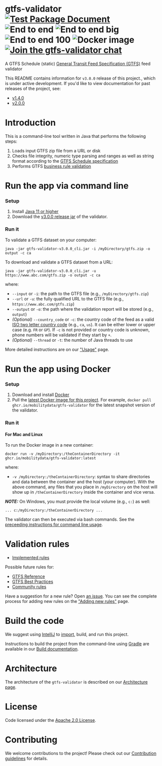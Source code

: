 # gtfs-validator [![Test Package Document](https://github.com/MobilityData/gtfs-validator/workflows/Test%20Package%20Document/badge.svg)](https://github.com/MobilityData/gtfs-validator/actions?query=workflow%3A%22Test+Package+Document%22) ![End to end](https://github.com/MobilityData/gtfs-validator/workflows/End%20to%20end/badge.svg) ![End to end big](https://github.com/MobilityData/gtfs-validator/workflows/End%20to%20end%20big/badge.svg) ![End to end 100](https://github.com/MobilityData/gtfs-validator/workflows/End%20to%20end%20100/badge.svg) ![Docker image](https://github.com/MobilityData/gtfs-validator/actions/workflows/docker.yml/badge.svg) [![Join the gtfs-validator chat](https://badgen.net/badge/slack/%20/green?icon=slack)](https://bit.ly/mobilitydata-slack)

A GTFS Schedule (static) [General Transit Feed Specification (GTFS)](https://gtfs.mobilitydata.org/spec/gtfs-schedule) feed validator

This README contains information for `v3.0.0` release of this project., which is under active development. If you'd like to view documentation for past releases of the project, see:
* [v1.4.0](https://github.com/MobilityData/gtfs-validator/blob/v1.4.0-docs/README.md)
* [v2.0.0](https://github.com/MobilityData/gtfs-validator/blob/v2.0.0-docs/README.md)

# Introduction
This is a command-line tool written in Java that performs the following steps:
1. Loads input GTFS zip file from a URL or disk
1. Checks file integrity, numeric type parsing and ranges as well as string format according to the [GTFS Schedule specification](https://gtfs.mobilitydata.org/spec/gtfs-schedule#h.hc443y62gb8c)
1. Performs GTFS [business rule validation](/RULES.md)

# Run the app via command line
### Setup
1. Install [Java 11 or higher](https://www.oracle.com/java/technologies/javase-downloads.html)
1. Download the [v3.0.0 release jar](https://github.com/MobilityData/gtfs-validator/suites/4467368246/artifacts/118793764) of the validator.
   
### Run it
To validate a GTFS dataset on your computer:

`java -jar gtfs-validator-v3.0.0_cli.jar -i /myDirectory/gtfs.zip -o output -c ca` 

To download and validate a GTFS dataset from a URL:

`java -jar gtfs-validator-v3.0.0_cli.jar -u https://www.abc.com/gtfs.zip -o output -c ca`

where:
* `--input` or `-i`: the path to the GTFS file (e.g., `/myDirectory/gtfs.zip`)
* `--url` or `-u`: the fully qualified URL to the GTFS file (e.g., `https://www.abc.com/gtfs.zip`)
* `--output` or `-o`: the path where the validation report will be stored (e.g., `output`)
* *(Optional)* `--country_code` or `-c`: the country code of the feed as a valid [ISO two letter country code](https://en.wikipedia.org/wiki/ISO_3166-1_alpha-2) (e.g., `ca`, `us`). It can be either lower or upper case (e.g. `FR` or `GP`). If `-c` is not provided or country code is unknown, phone numbers will be validated if they start by `+`.   
* *(Optional)* `--thread` or `-t`: the number of Java threads to use

More detailed instructions are on our ["Usage"](/docs/USAGE.md) page.

# Run the app using Docker
### Setup
1. Download and install [Docker](https://docs.docker.com/get-started/)
1. Pull the [latest Docker image for this project](https://github.com/orgs/MobilityData/packages/container/package/gtfs-validator). For example, `docker pull ghcr.io/mobilitydata/gtfs-validator` for the latest snapshot version of the validator.

### Run it

#### For Mac and Linux

To run the Docker image in a new container:

`docker run -v /myDirectory:/theContainerDirectory -it ghcr.io/mobilitydata/gtfs-validator:latest`

where:
* `-v /myDirectory:/theContainerDirectory`: syntax to share directories and data between the container and the host (your computer). With the above command, any files that you place in `/myDirectory` on the host will show up in `/theContainerDirectory` inside the container and vice versa.

***NOTE:*** On Windows, you must provide the local volume (e.g., `c:`) as well:

`... c:/myDirectory:/theContainerDirectory ...`

The validator can then be executed via bash commands. See the [preceeding instructions for command line usage](#run-the-app-via-command-line).

# Validation rules
* [Implemented rules](/RULES.md)

Possible future rules for:
* [GTFS Reference](https://github.com/MobilityData/gtfs-validator/labels/Rules%20-%20GTFS%20Reference)
* [GTFS Best Practices](https://github.com/MobilityData/gtfs-validator/labels/Rules%20-%20GTFS%20Best%20Practices)
* [Community rules](https://github.com/MobilityData/gtfs-validator/labels/Rules%20-%20Community%20rules)

Have a suggestion for a new rule? Open [an issue](https://github.com/MobilityData/gtfs-validator/issues/new/choose). You can see the complete process for adding new rules on the ["Adding new rules"](/docs/NEW_RULES.md) page.

# Build the code
We suggest using [IntelliJ](https://www.jetbrains.com/idea/download/) to [import](https://www.jetbrains.com/help/idea/import-project-or-module-wizard.html), build, and run this project.

Instructions to build the project from the command-line using [Gradle](https://gradle.org/) are available in our [Build documentation](/docs/BUILD.md).

# Architecture
The architecture of the `gtfs-validator` is described on our [Architecture page](/docs/ARCHITECTURE.md).

# License
Code licensed under the [Apache 2.0 License](http://www.apache.org/licenses/LICENSE-2.0).

# Contributing
We welcome contributions to the project! Please check out our [Contribution guidelines](/docs/CONTRIBUTING.md) for details. 
